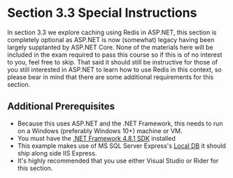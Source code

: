 # Section 3.3 Special Instructions

In section 3.3 we explore caching using Redis in ASP.NET, this section is completely optional as ASP.NET is now (somewhat) legacy having been largely supplanted by ASP.NET Core. None of the materials here will be included in the exam required to pass this course so if this is of no interest to you, feel free to skip. That said it should still be instructive for those of you still interested in ASP.NET to learn how to use Redis in this context, so please bear in mind that there are some additional requirements for this section.

## Additional Prerequisites

* Because this uses ASP.NET and the .NET Framework, this needs to run on a Windows (preferably Windows 10+) machine or VM.
* You must have the [.NET Framework 4.8.1 SDK](https://dotnet.microsoft.com/en-us/download/visual-studio-sdks) installed
* This example makes use of MS SQL Server Express's [Local DB](https://learn.microsoft.com/en-us/sql/database-engine/configure-windows/sql-server-express-localdb?view=sql-server-ver16) it should ship along side IIS Express.
* It's highly recommended that you use either Visual Studio or Rider for this section.